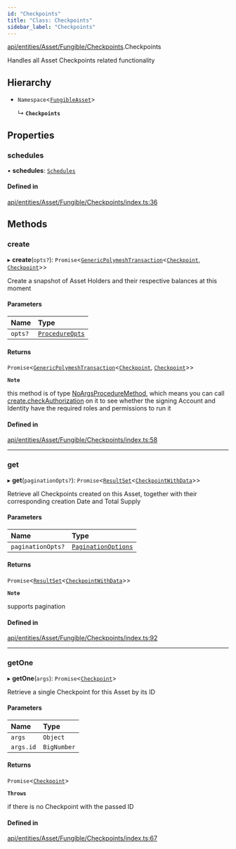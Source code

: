 ```yaml
---
id: "Checkpoints"
title: "Class: Checkpoints"
sidebar_label: "Checkpoints"
---
```


[api/entities/Asset/Fungible/Checkpoints](../../../../../../modules/API/Entities/Asset/Fungible/Checkpoints/Checkpoints.md).Checkpoints

Handles all Asset Checkpoints related functionality

## Hierarchy

- `Namespace`\<[`FungibleAsset`](../FungibleAsset.md)\>

  ↳ **`Checkpoints`**

## Properties

### schedules

• **schedules**: [`Schedules`](Schedules/Schedules.md)

#### Defined in

[api/entities/Asset/Fungible/Checkpoints/index.ts:36](https://github.com/PolymeshAssociation/polymesh-sdk/blob/49a0066c3/src/api/entities/Asset/Fungible/Checkpoints/index.ts#L36)

## Methods

### create

▸ **create**(`opts?`): `Promise`\<[`GenericPolymeshTransaction`](../../../../../../modules/API/Procedures/Types/Types.md#genericpolymeshtransaction)\<[`Checkpoint`](../../../Checkpoint/Checkpoint.md), [`Checkpoint`](../../../Checkpoint/Checkpoint.md)\>\>

Create a snapshot of Asset Holders and their respective balances at this moment

#### Parameters

| Name | Type |
| :------ | :------ |
| `opts?` | [`ProcedureOpts`](../../../../../../interfaces/API/Procedures/Types/ProcedureOpts/ProcedureOpts.md) |

#### Returns

`Promise`\<[`GenericPolymeshTransaction`](../../../../../../modules/API/Procedures/Types/Types.md#genericpolymeshtransaction)\<[`Checkpoint`](../../../Checkpoint/Checkpoint.md), [`Checkpoint`](../../../Checkpoint/Checkpoint.md)\>\>

**`Note`**

this method is of type [NoArgsProcedureMethod](../../../../../../interfaces/API/Procedures/Types/NoArgsProcedureMethod/NoArgsProcedureMethod.md), which means you can call [create.checkAuthorization](../../../../../../interfaces/API/Procedures/Types/NoArgsProcedureMethod/NoArgsProcedureMethod.md#checkauthorization)
  on it to see whether the signing Account and Identity have the required roles and permissions to run it

#### Defined in

[api/entities/Asset/Fungible/Checkpoints/index.ts:58](https://github.com/PolymeshAssociation/polymesh-sdk/blob/49a0066c3/src/api/entities/Asset/Fungible/Checkpoints/index.ts#L58)

___

### get

▸ **get**(`paginationOpts?`): `Promise`\<[`ResultSet`](../../../../../../interfaces/API/Entities/Types/ResultSet/ResultSet.md)\<[`CheckpointWithData`](../../../../../../interfaces/API/Entities/Types/CheckpointWithData/CheckpointWithData.md)\>\>

Retrieve all Checkpoints created on this Asset, together with their corresponding creation Date and Total Supply

#### Parameters

| Name | Type |
| :------ | :------ |
| `paginationOpts?` | [`PaginationOptions`](../../../../../../interfaces/API/Entities/Types/PaginationOptions/PaginationOptions.md) |

#### Returns

`Promise`\<[`ResultSet`](../../../../../../interfaces/API/Entities/Types/ResultSet/ResultSet.md)\<[`CheckpointWithData`](../../../../../../interfaces/API/Entities/Types/CheckpointWithData/CheckpointWithData.md)\>\>

**`Note`**

supports pagination

#### Defined in

[api/entities/Asset/Fungible/Checkpoints/index.ts:92](https://github.com/PolymeshAssociation/polymesh-sdk/blob/49a0066c3/src/api/entities/Asset/Fungible/Checkpoints/index.ts#L92)

___

### getOne

▸ **getOne**(`args`): `Promise`\<[`Checkpoint`](../../../Checkpoint/Checkpoint.md)\>

Retrieve a single Checkpoint for this Asset by its ID

#### Parameters

| Name | Type |
| :------ | :------ |
| `args` | `Object` |
| `args.id` | `BigNumber` |

#### Returns

`Promise`\<[`Checkpoint`](../../../Checkpoint/Checkpoint.md)\>

**`Throws`**

if there is no Checkpoint with the passed ID

#### Defined in

[api/entities/Asset/Fungible/Checkpoints/index.ts:67](https://github.com/PolymeshAssociation/polymesh-sdk/blob/49a0066c3/src/api/entities/Asset/Fungible/Checkpoints/index.ts#L67)

